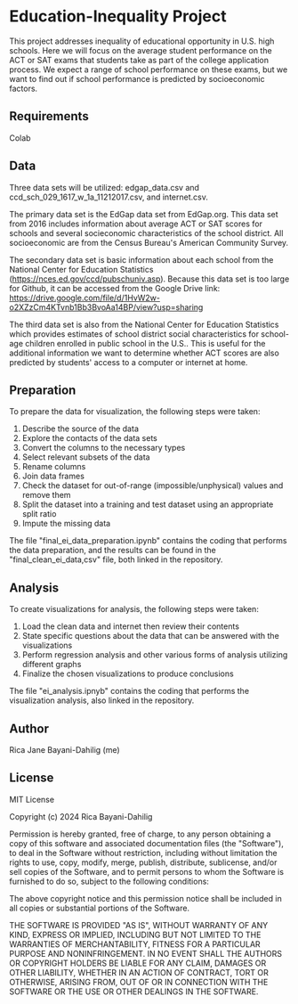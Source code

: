 # Education-Inequality Project
This project addresses inequality of educational opportunity in U.S. high schools. Here we will focus on the average student performance on the ACT or SAT exams that students take as part of the college application process. We expect a range of school performance on these exams, but we want to find out if school performance is predicted by socioeconomic factors.

## Requirements
Colab 

## Data
Three data sets will be utilized: edgap_data.csv and ccd_sch_029_1617_w_1a_11212017.csv, and internet.csv.

The primary data set is the EdGap data set from EdGap.org. This data set from 2016 includes information about average ACT or SAT scores for schools and several socieconomic characteristics of the school district. All socioeconomic are from the Census Bureau's American Community Survey.

The secondary data set is basic information about each school from the National Center for Education Statistics (https://nces.ed.gov/ccd/pubschuniv.asp). Because this data set is too large for Github, it can be accessed from the Google Drive link: https://drive.google.com/file/d/1HvW2w-o2XZzCm4KTvnb1Bb3BvoAa14BP/view?usp=sharing

The third data set is also from the National Center for Education Statistics which provides estimates of school district social characteristics for school-age children enrolled in public school in the U.S.. This is useful for the additional information we want to determine whether ACT scores are also predicted by students' access to a computer or internet at home.

## Preparation
To prepare the data for visualization, the following steps were taken:
  1. Describe the source of the data
  2. Explore the contacts of the data sets
  3. Convert the columns to the necessary types
  4. Select relevant subsets of the data
  5. Rename columns
  6. Join data frames
  7. Check the dataset for out-of-range (impossible/unphysical) values and remove them
  8. Split the dataset into a training and test dataset using an appropriate split ratio
  9. Impute the missing data

The file "final_ei_data_preparation.ipynb" contains the coding that performs the data preparation, and the results can be found in the "final_clean_ei_data,csv" file, both linked in the repository.

## Analysis
To create visualizations for analysis, the following steps were taken:
  1. Load the clean data and internet then review their contents
  2. State specific questions about the data that can be answered with the visualizations
  3. Perform regression analysis and other various forms of analysis utilizing different graphs
  4. Finalize the chosen visualizations to produce conclusions

The file "ei_analysis.ipnyb" contains the coding that performs the visualization analysis, also linked in the repository. 

## Author
Rica Jane Bayani-Dahilig (me)

## License
MIT License

Copyright (c) 2024 Rica Bayani-Dahilig

Permission is hereby granted, free of charge, to any person obtaining a copy of this software and associated documentation files (the "Software"), to deal in the Software without restriction, including without limitation the rights to use, copy, modify, merge, publish, distribute, sublicense, and/or sell copies of the Software, and to permit persons to whom the Software is furnished to do so, subject to the following conditions:

The above copyright notice and this permission notice shall be included in all copies or substantial portions of the Software.

THE SOFTWARE IS PROVIDED "AS IS", WITHOUT WARRANTY OF ANY KIND, EXPRESS OR IMPLIED, INCLUDING BUT NOT LIMITED TO THE WARRANTIES OF MERCHANTABILITY, FITNESS FOR A PARTICULAR PURPOSE AND NONINFRINGEMENT. IN NO EVENT SHALL THE AUTHORS OR COPYRIGHT HOLDERS BE LIABLE FOR ANY CLAIM, DAMAGES OR OTHER LIABILITY, WHETHER IN AN ACTION OF CONTRACT, TORT OR OTHERWISE, ARISING FROM, OUT OF OR IN CONNECTION WITH THE SOFTWARE OR THE USE OR OTHER DEALINGS IN THE SOFTWARE.
